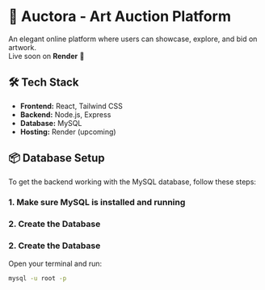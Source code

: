 # 🎨 Auctora - Art Auction Platform

An elegant online platform where users can showcase, explore, and bid on artwork.  
Live soon on **Render** 🚀


## 🛠️ Tech Stack

- **Frontend:** React, Tailwind CSS
- **Backend:** Node.js, Express
- **Database:** MySQL
- **Hosting:** Render (upcoming)

## 📦 Database Setup

To get the backend working with the MySQL database, follow these steps:

### 1. Make sure MySQL is installed and running

### 2. Create the Database

### 2. Create the Database

Open your terminal and run:

```bash
mysql -u root -p

